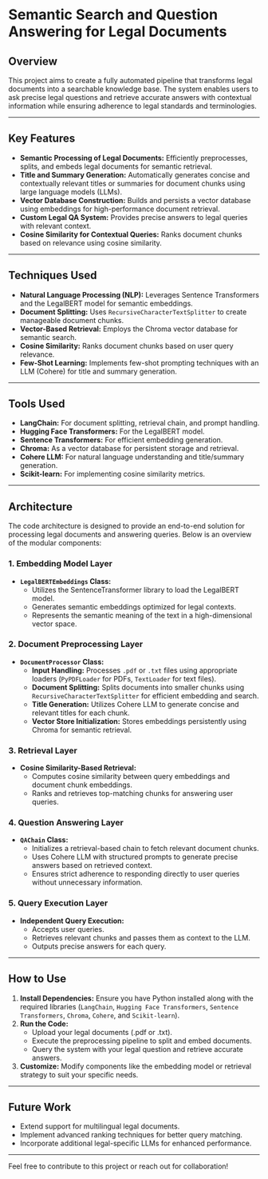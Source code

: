 # Semantic Search and Question Answering for Legal Documents

## Overview
This project aims to create a fully automated pipeline that transforms legal documents into a searchable knowledge base. The system enables users to ask precise legal questions and retrieve accurate answers with contextual information while ensuring adherence to legal standards and terminologies.

---

## Key Features
- **Semantic Processing of Legal Documents:** Efficiently preprocesses, splits, and embeds legal documents for semantic retrieval.
- **Title and Summary Generation:** Automatically generates concise and contextually relevant titles or summaries for document chunks using large language models (LLMs).
- **Vector Database Construction:** Builds and persists a vector database using embeddings for high-performance document retrieval.
- **Custom Legal QA System:** Provides precise answers to legal queries with relevant context.
- **Cosine Similarity for Contextual Queries:** Ranks document chunks based on relevance using cosine similarity.

---

## Techniques Used
- **Natural Language Processing (NLP):** Leverages Sentence Transformers and the LegalBERT model for semantic embeddings.
- **Document Splitting:** Uses `RecursiveCharacterTextSplitter` to create manageable document chunks.
- **Vector-Based Retrieval:** Employs the Chroma vector database for semantic search.
- **Cosine Similarity:** Ranks document chunks based on user query relevance.
- **Few-Shot Learning:** Implements few-shot prompting techniques with an LLM (Cohere) for title and summary generation.

---

## Tools Used
- **LangChain:** For document splitting, retrieval chain, and prompt handling.
- **Hugging Face Transformers:** For the LegalBERT model.
- **Sentence Transformers:** For efficient embedding generation.
- **Chroma:** As a vector database for persistent storage and retrieval.
- **Cohere LLM:** For natural language understanding and title/summary generation.
- **Scikit-learn:** For implementing cosine similarity metrics.

---

## Architecture
The code architecture is designed to provide an end-to-end solution for processing legal documents and answering queries. Below is an overview of the modular components:

### 1. **Embedding Model Layer**
- **`LegalBERTEmbeddings` Class:**
  - Utilizes the SentenceTransformer library to load the LegalBERT model.
  - Generates semantic embeddings optimized for legal contexts.
  - Represents the semantic meaning of the text in a high-dimensional vector space.

### 2. **Document Preprocessing Layer**
- **`DocumentProcessor` Class:**
  - **Input Handling:** Processes `.pdf` or `.txt` files using appropriate loaders (`PyPDFLoader` for PDFs, `TextLoader` for text files).
  - **Document Splitting:** Splits documents into smaller chunks using `RecursiveCharacterTextSplitter` for efficient embedding and search.
  - **Title Generation:** Utilizes Cohere LLM to generate concise and relevant titles for each chunk.
  - **Vector Store Initialization:** Stores embeddings persistently using Chroma for semantic retrieval.

### 3. **Retrieval Layer**
- **Cosine Similarity-Based Retrieval:**
  - Computes cosine similarity between query embeddings and document chunk embeddings.
  - Ranks and retrieves top-matching chunks for answering user queries.

### 4. **Question Answering Layer**
- **`QAChain` Class:**
  - Initializes a retrieval-based chain to fetch relevant document chunks.
  - Uses Cohere LLM with structured prompts to generate precise answers based on retrieved context.
  - Ensures strict adherence to responding directly to user queries without unnecessary information.

### 5. **Query Execution Layer**
- **Independent Query Execution:**
  - Accepts user queries.
  - Retrieves relevant chunks and passes them as context to the LLM.
  - Outputs precise answers for each query.

---

## How to Use
1. **Install Dependencies:** Ensure you have Python installed along with the required libraries (`LangChain`, `Hugging Face Transformers`, `Sentence Transformers`, `Chroma`, `Cohere`, and `Scikit-learn`).
2. **Run the Code:**
   - Upload your legal documents (.pdf or .txt).
   - Execute the preprocessing pipeline to split and embed documents.
   - Query the system with your legal question and retrieve accurate answers.
3. **Customize:** Modify components like the embedding model or retrieval strategy to suit your specific needs.

---

## Future Work
- Extend support for multilingual legal documents.
- Implement advanced ranking techniques for better query matching.
- Incorporate additional legal-specific LLMs for enhanced performance.

---

Feel free to contribute to this project or reach out for collaboration!
